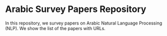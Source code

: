 # Arabic Survey Papers Repository 
In this repository, we survey papers on Arabic Natural Language Processing (NLP). We show the list of the papers with URLs.
